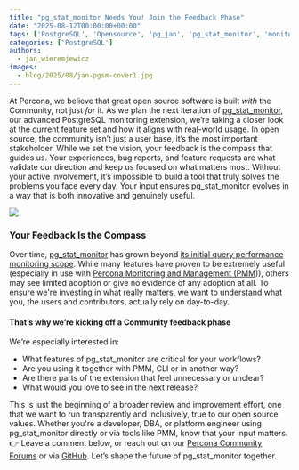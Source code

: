 ```yaml
---
title: "pg_stat_monitor Needs You! Join the Feedback Phase"
date: "2025-08-12T00:00:00+00:00"
tags: ['PostgreSQL', 'Opensource', 'pg_jan', 'pg_stat_monitor', 'monitoring']
categories: ['PostgreSQL']
authors:
  - jan_wieremjewicz
images:
  - blog/2025/08/jan-pgsm-cover1.jpg
---
```


At Percona, we believe that great open source software is built *with* the Community, not just *for* it. As we plan the next iteration of [pg_stat_monitor](https://github.com/percona/pg_stat_monitor), our advanced PostgreSQL monitoring extension, we’re taking a closer look at the current feature set and how it aligns with real-world usage.
In open source, the community isn’t just a user base, it’s the most important stakeholder. While we set the vision, your feedback is the compass that guides us. Your experiences, bug reports, and feature requests are what validate our direction and keep us focused on what matters most. Without your active involvement, it’s impossible to build a tool that truly solves the problems you face every day. Your input ensures pg_stat_monitor evolves in a way that is both innovative and genuinely useful.

![](blog/2025/08/jan-ask_not_PostgreSQL.png)

### Your Feedback Is the Compass
Over time, [pg_stat_monitor](https://docs.percona.com/pg-stat-monitor/) has grown beyond [its initial query performance monitoring scope](https://www.percona.com/blog/understand-your-postgresql-workloads-better-with-pg_stat_monitor/). While many features have proven to be extremely useful (especially in use with [Percona Monitoring and Management (PMM](https://docs.percona.com/percona-monitoring-and-management/2/setting-up/client/postgresql.html#pg_stat_monitor))), others may see limited adoption or give no evidence of any adoption at all. To ensure we're investing in what really matters, we want to understand what you, the users and contributors, actually rely on day-to-day. 
#### That’s why we’re kicking off a Community feedback phase
We’re especially interested in:
* What features of pg_stat_monitor are critical for your workflows?
* Are you using it together with PMM, CLI or in another way?
* Are there parts of the extension that feel unnecessary or unclear?
* What would you love to see in the next release?

This is just the beginning of a broader review and improvement effort, one that we want to run transparently and inclusively, true to our open source values.
Whether you're a developer, DBA, or platform engineer using pg_stat_monitor directly or via tools like PMM, know that your input matters.
👉 Leave a comment below, or reach out on our [Percona Community Forums](https://forums.percona.com/c/postgresql/pg-stat-monitor/69) or via [GitHub](https://github.com/percona/pg_stat_monitor/issues).
Let’s shape the future of pg_stat_monitor together.
